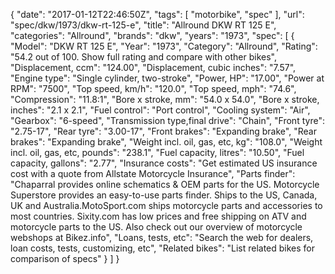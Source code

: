 {
    "date": "2017-01-12T22:46:50Z",
    "tags": [
        "motorbike",
        "spec"
    ],
    "url": "spec\/dkw\/1973\/dkw-rt-125-e",
    "title": "Allround DKW RT 125 E",
    "categories": "Allround",
    "brands": "dkw",
    "years": "1973",
    "spec": [
        {
            "Model": "DKW RT 125 E",
            "Year": "1973",
            "Category": "Allround",
            "Rating": "54.2 out of 100. Show full rating and compare with other bikes",
            "Displacement, ccm": "124.00",
            "Displacement, cubic inches": "7.57",
            "Engine type": "Single cylinder, two-stroke",
            "Power, HP": "17.00",
            "Power at RPM": "7500",
            "Top speed, km\/h": "120.0",
            "Top speed, mph": "74.6",
            "Compression": "11.8:1",
            "Bore x stroke, mm": "54.0 x 54.0",
            "Bore x stroke, inches": "2.1 x 2.1",
            "Fuel control": "Port control",
            "Cooling system": "Air",
            "Gearbox": "6-speed",
            "Transmission type,final drive": "Chain",
            "Front tyre": "2.75-17",
            "Rear tyre": "3.00-17",
            "Front brakes": "Expanding brake",
            "Rear brakes": "Expanding brake",
            "Weight incl. oil, gas, etc, kg": "108.0",
            "Weight incl. oil, gas, etc, pounds": "238.1",
            "Fuel capacity, litres": "10.50",
            "Fuel capacity, gallons": "2.77",
            "Insurance costs": "Get estimated US insurance cost with a quote from Allstate Motorcycle Insurance",
            "Parts finder": "Chaparral provides online schematics & OEM parts for the US.   Motorcycle Superstore provides an easy-to-use parts finder. Ships to the US, Canada, UK and Australia.MotoSport.com ships motorcycle parts and accessories to most countries.    Sixity.com has low prices and free shipping on ATV and motorcycle parts to the US. Also check out our overview of motorcycle webshops at Bikez.info",
            "Loans, tests, etc": "Search the web for dealers, loan costs, tests, customizing, etc",
            "Related bikes": "List related bikes for comparison of specs"
        }
    ]
}